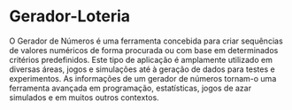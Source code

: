 # Gerador-Loteria
 
O Gerador de Números é uma ferramenta concebida para criar sequências de valores numéricos de forma procurada ou com base em determinados critérios predefinidos. Este tipo de aplicação é amplamente utilizado em diversas áreas, jogos e simulações até à geração de dados para testes e experimentos. As informações de um gerador de números tornam-o uma ferramenta avançada em programação, estatísticas, jogos de azar simulados e em muitos outros contextos.
